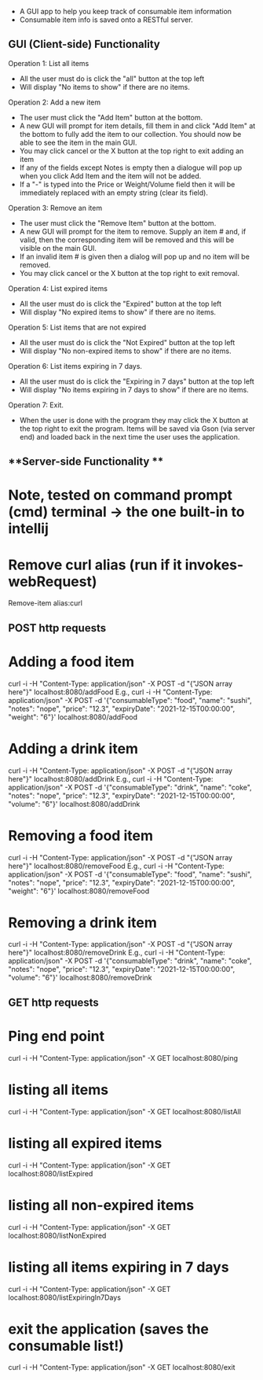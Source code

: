 - A GUI app to help you keep track of consumable item information </br> 
- Consumable item info is saved onto a RESTful server. 

GUI (Client-side) Functionality
----------------------------------
Operation 1: List all items
- All the user must do is click the "all" button at the top left
- Will display "No items to show" if there are no items.

Operation 2: Add a new item
- The user must click the "Add Item" button at the bottom.
- A new GUI will prompt for item details, fill them in and click "Add Item" at the bottom
  to fully add the item to our collection. You should now be able to see the item in the main GUI.
- You may click cancel or the X button at the top right to exit adding an item
- If any of the fields except Notes is empty then a dialogue will pop up when you click
  Add Item and the item will not be added.
- If a "-" is typed into the Price or Weight/Volume field then it will be immediately replaced with
  an empty string (clear its field).

Operation 3: Remove an item
- The user must click the "Remove Item" button at the bottom.
- A new GUI will prompt for the item to remove. Supply an item # and, if valid,
  then the corresponding item will be removed and this will be visible on the main GUI.
- If an invalid item # is given then a dialog will pop up and no item will be removed.
- You may click cancel or the X button at the top right to exit removal.

Operation 4: List expired items
- All the user must do is click the "Expired" button at the top left
- Will display "No expired items to show" if there are no items.

Operation 5: List items that are not expired
- All the user must do is click the "Not Expired" button at the top left
- Will display "No non-expired items to show" if there are no items.

Operation 6: List items expiring in 7 days.
- All the user must do is click the "Expiring in 7 days" button at the top left
- Will display "No items expiring in 7 days to show" if there are no items.

Operation 7: Exit.
- When the user is done with the program they may click the X button at the top right
  to exit the program. Items will be saved via Gson (via server end) and loaded back in the next time
  the user uses the application.

**Server-side Functionality **
-------------------------------
# Note, tested on command prompt (cmd) terminal -> the one built-in to intellij

# Remove curl alias (run if it invokes-webRequest)
Remove-item alias:curl

POST http requests
-----------------
# Adding a food item
curl -i -H "Content-Type: application/json" -X POST -d "{"JSON array here"}" localhost:8080/addFood
E.g.,
curl -i -H "Content-Type: application/json" -X POST -d '{\"consumableType\": \"food\", \"name\": \"sushi\", \"notes\": \"nope\", \"price\": \"12.3\", \"expiryDate\": \"2021-12-15T00:00:00\", \"weight\": \"6\"}' localhost:8080/addFood

# Adding a drink item
curl -i -H "Content-Type: application/json" -X POST -d "{"JSON array here"}" localhost:8080/addDrink
E.g.,
curl -i -H "Content-Type: application/json" -X POST -d '{\"consumableType\": \"drink\", \"name\": \"coke\", \"notes\": \"nope\", \"price\": \"12.3\", \"expiryDate\": \"2021-12-15T00:00:00\", \"volume\": \"6\"}' localhost:8080/addDrink

# Removing a food item
curl -i -H "Content-Type: application/json" -X POST -d "{"JSON array here"}" localhost:8080/removeFood
E.g.,
curl -i -H "Content-Type: application/json" -X POST -d '{\"consumableType\": \"food\", \"name\": \"sushi\", \"notes\": \"nope\", \"price\": \"12.3\", \"expiryDate\": \"2021-12-15T00:00:00\", \"weight\": \"6\"}' localhost:8080/removeFood

# Removing a drink item
curl -i -H "Content-Type: application/json" -X POST -d "{"JSON array here"}" localhost:8080/removeDrink
E.g.,
curl -i -H "Content-Type: application/json" -X POST -d '{\"consumableType\": \"drink\", \"name\": \"coke\", \"notes\": \"nope\", \"price\": \"12.3\", \"expiryDate\": \"2021-12-15T00:00:00\", \"volume\": \"6\"}' localhost:8080/removeDrink

GET http requests
-----------------
# Ping end point
curl -i -H "Content-Type: application/json" -X GET localhost:8080/ping

# listing all items
curl -i -H "Content-Type: application/json" -X GET localhost:8080/listAll

# listing all expired items
curl -i -H "Content-Type: application/json" -X GET localhost:8080/listExpired

# listing all non-expired items
curl -i -H "Content-Type: application/json" -X GET localhost:8080/listNonExpired

# listing all items expiring in 7 days
curl -i -H "Content-Type: application/json" -X GET localhost:8080/listExpiringIn7Days

# exit the application (saves the consumable list!)
curl -i -H "Content-Type: application/json" -X GET localhost:8080/exit


